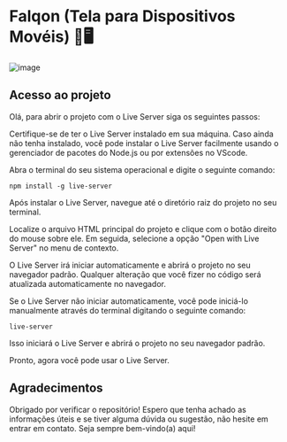 # Falqon (Tela para Dispositivos Movéis) 👾🖥

![image](https://user-images.githubusercontent.com/100844800/220923862-3df8f77f-049c-4948-a09d-1ac58b6fe845.png)

## Acesso ao projeto

Olá, para abrir o projeto com o Live Server siga os seguintes passos:

Certifique-se de ter o Live Server instalado em sua máquina. 
Caso ainda não tenha instalado, você pode instalar o Live Server facilmente usando o gerenciador de pacotes do Node.js ou por extensões no VScode.

Abra o terminal do seu sistema operacional e digite o seguinte comando:


```npm install -g live-server```

Após instalar o Live Server, navegue até o diretório raiz do projeto no seu terminal.

Localize o arquivo HTML principal do projeto e clique com o botão direito do mouse sobre ele. Em seguida, selecione a opção "Open with Live Server" no menu de contexto.

O Live Server irá iniciar automaticamente e abrirá o projeto no seu navegador padrão. Qualquer alteração que você fizer no código será atualizada automaticamente no navegador.

Se o Live Server não iniciar automaticamente, você pode iniciá-lo manualmente através do terminal digitando o seguinte comando:

```live-server```


Isso iniciará o Live Server e abrirá o projeto no seu navegador padrão.

Pronto, agora você pode usar o Live Server.

## Agradecimentos

Obrigado por verificar o repositório!
Espero que tenha achado as informações úteis e se tiver alguma dúvida ou sugestão, não hesite em entrar em contato. 
Seja sempre bem-vindo(a) aqui!
